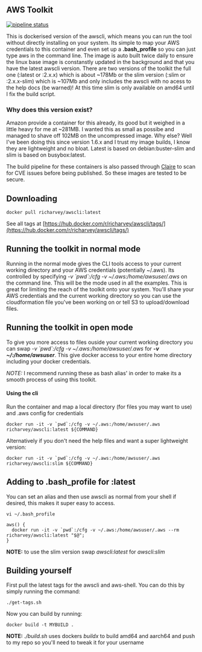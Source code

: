 ## AWS Toolkit

[![pipeline status](https://gitlab.com/ric_harvey/docker-aws-toolkit/badges/master/pipeline.svg)](https://gitlab.com/ric_harvey/docker-aws-toolkit/-/commits/master)

This is dockerised version of the awscli, which means you can run the tool without directly installing on your system. Its simple to map your AWS credentials to this container and even set up a __.bash_profile__ so you can just type aws in the command line. The image is auto built twice daily to ensure the linux base image is constanstly updated in the background and that you have the latest awscli version. There are two versions of the toolkit the full one (:latest or :2.x.x) which is about ~178Mb or the slim version (:slim or :2.x.x-slim) which is ~107Mb and only includes the awscli with no acess to the help docs (be warned)! At this time slim is only available on amd64 until I fix the build script.

### Why does this version exist?

Amazon provide a container for this already, its good but it weighed in a little heavy for me at ~281MB. I wanted this as small as possibe and managed to shave off 102MB on the uncompressed image. Why else? Well I've been doing this since version 1.6.x and I trust my image builds, I know they are lightweight and no bloat. Latest is based on debian:buster-slim and slim is based on busybox:latest.

The build pipeline for these containers is also passed through [Claire](https://github.com/quay/clair) to scan for CVE issues before being published. So these images are tested to be secure.

## Downloading

```
docker pull richarvey/awscli:latest
```

See all tags at [https://hub.docker.com/r/richarvey/awscli/tags/](https://hub.docker.com/r/richarvey/awscli/tags/)

## Running the toolkit in normal mode
Running in the normal mode gives the CLI tools access to your current working directory and your AWS credentials (potentially ~/.aws). Its controlled by specifying _-v \`pwd\`:/cfg -v ~/.aws:/home/awsuser/.aws_ on the command line. This will be the mode used in all the examples. This is great for limiting the reach of the toolkit onto your system. You'll share your AWS credentials and the current working directory so you can use the cloudformation file you've been working on or tell S3 to upload/download files.

## Running the toolkit in open mode
To give you more access to files ouside your current working directory you can swap _-v \`pwd\`:/cfg -v ~/.aws:/home/awsuser/.aws_ for ___-v ~/:/home/awsuser___. This give docker access to your entire home directory including your docker credentials.

_NOTE:_ I recommend running these as bash alias' in order to make its a smooth process of using this toolkit.

#### Using the cli

Run the container and map a local directory (for files you may want to use) and .aws config for credentials

```
docker run -it -v `pwd`:/cfg -v ~/.aws:/home/awsuser/.aws richarvey/awscli:latest ${COMMAND}
```

Alternatively if you don't need the help files and want a super lightweight version:

```
docker run -it -v `pwd`:/cfg -v ~/.aws:/home/awsuser/.aws richarvey/awscli:slim ${COMMAND}
```

## Adding to .bash_profile for :latest

You can set an alias and then use awscli as normal from your shell if desired, this makes it super easy to access.

```
vi ~/.bash_profile
```

```
aws() {
  docker run -it -v `pwd`:/cfg -v ~/.aws:/home/awsuser/.aws --rm richarvey/awscli:latest "$@";
}
```

__NOTE:__ to use the slim version swap _awscli:latest_ for _awscli:slim_

## Building yourself

First pull the latest tags for the awscli and aws-shell. You can do this by simply running the command:

```
./get-tags.sh
```

Now you can build by running:

```
docker build -t MYBUILD .
```

__NOTE:__ _./build.sh_ uses dockers _buildx_ to build amd64 and aarch64 and push to my repo so you'll need to tweak it for your username

